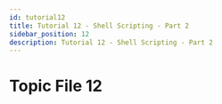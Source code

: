 ```yaml
---
id: tutorial12
title: Tutorial 12 - Shell Scripting - Part 2
sidebar_position: 12
description: Tutorial 12 - Shell Scripting - Part 2
---
```


# Topic File 12
